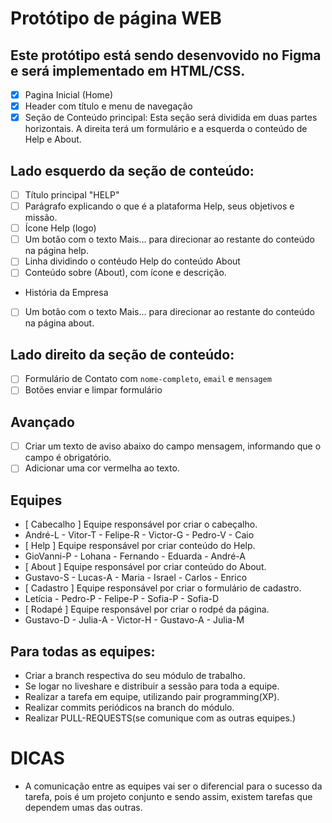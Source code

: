 # Protótipo de página WEB

## Este protótipo está sendo desenvovido no Figma e será implementado  em HTML/CSS.

- [x] Pagina Inicial (Home)
- [x] Header com título e menu de navegação
- [x] Seção de Conteúdo  principal: Esta seção será dividida em duas partes horizontais.  A direita terá um formulário e a esquerda o conteúdo de Help e About.
## Lado esquerdo da seção de conteúdo:
- [ ] Título principal "HELP"
- [ ] Parágrafo explicando o que é a plataforma Help, seus objetivos e missão.
 - [ ] Ícone  Help (logo)
 - [ ] Um botão com o texto Mais...  para direcionar  ao restante do conteúdo na página help.
 - [ ] Linha dividindo o contéudo Help  do conteúdo About
 - [ ] Conteúdo sobre (About), com ícone e descrição.
 * História da Empresa
 - [ ] Um botão com o texto Mais...  para direcionar  ao restante do conteúdo na página about.
 ## Lado direito da seção de conteúdo:
 - [ ] Formulário de Contato com `nome-completo`, `email` e `mensagem`
 - [ ] Botões enviar e limpar formulário
 ## Avançado
  - [ ] Criar um texto de aviso abaixo do campo  mensagem, informando que o campo  é   obrigatório.
  - [ ] Adicionar uma cor vermelha ao texto.

 ## Equipes
- [ Cabecalho ] Equipe responsável por criar o cabeçalho.
- André-L - Vitor-T - Felipe-R - Victor-G - Pedro-V - Caio
- [ Help ] Equipe responsável por criar conteúdo do Help.
- GioVanni-P - Lohana - Fernando - Eduarda - André-A
- [ About ] Equipe responsável por criar conteúdo do About.
- Gustavo-S - Lucas-A - Maria - Israel - Carlos - Enrico
- [ Cadastro ] Equipe responsável por criar o formulário de cadastro.
- Letícia - Pedro-P - Felipe-P - Sofia-P - Sofia-D
- [ Rodapé ] Equipe responsável por criar o rodpé da página.
- Gustavo-D - Julia-A - Victor-H - Gustavo-A - Julia-M

## Para todas as equipes:
- Criar a branch respectiva do seu módulo de trabalho.
- Se logar no liveshare e distribuir a sessão para toda a equipe.
- Realizar a tarefa em equipe, utilizando pair programming(XP).
- Realizar commits periódicos na branch do módulo.
- Realizar PULL-REQUESTS(se comunique com as outras equipes.)

 # DICAS
- A comunicação entre as equipes vai ser o diferencial para o sucesso da tarefa, pois é um projeto conjunto e sendo assim, existem tarefas que dependem umas das outras.
